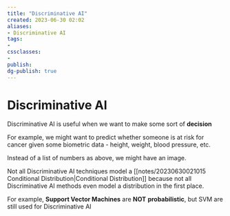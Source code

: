 ```yaml
---
title: "Discriminative AI"
created: 2023-06-30 02:02
aliases: 
- Discriminative AI
tags:
- 
cssclasses:
- 
publish:
dg-publish: true
---
```


<!--
tags:
-->

<!--internal
parent:: [[]]
child:: [[]]
related:: [[]]
-->

<!--external

- []()
-->

# Discriminative AI

Discriminative AI is useful when we want to make some sort of **decision**

For example, we might want to predict whether someone is at risk for cancer given some biometric data - height, weight, blood pressure, etc.

<!-- 
![[_attachments_/Pasted image 20230630020702.png]]
-->

Instead of a list of numbers as above, we might  have an image.

<!-- 
![[_attachments_/Pasted image 20230630020713.png]]
-->

Not all Discriminative AI techniques model a [[notes/20230630021015 Conditional Distribution|Conditional Distribution]] because not all Discriminative AI methods even model a distribution in the first place.

For example, **Support Vector Machines** are **NOT** **probabilistic**, but SVM are still used for Discriminative AI
